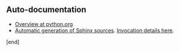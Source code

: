## Auto-documentation

 * [Overview at python.org](https://wiki.python.org/moin/DocumentationTools)
 * [Automatic generation of Sphinx sources](http://www.sphinx-doc.org/en/stable/man/sphinx-apidoc.html?highlight=automatic). [Invocation details here](http://www.sphinx-doc.org/en/stable/invocation.html#invocation-apidoc).

[end]

